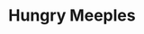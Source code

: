 ---
addr: ''
city: Quezon City
country: Philippines
description: 1116 Quezon City Quezon City
id: 57f8cba4498e0e9079df51f1
lat: 14.672651
lng: 121.062175
title: Hungry Meeples
venue: Hungry Meeples
---